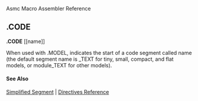 Asmc Macro Assembler Reference

## .CODE

**.CODE** [[name]]

When used with .MODEL, indicates the start of a code segment called name (the default segment name is _TEXT for tiny, small, compact, and flat models, or module_TEXT for other models).

#### See Also

[Simplified Segment](simplified-segment.md) | [Directives Reference](readme.md)
